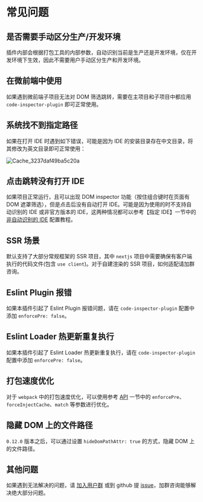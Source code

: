 # 常见问题

## 是否需要手动区分生产/开发环境

插件内部会根据打包工具的内部参数，自动识别当前是生产还是开发环境，仅在开发环境下生效，因此不需要用户手动区分生产和开发环境。

## 在微前端中使用

如果遇到微前端子项目无法对 DOM 筛选跳转，需要在主项目和子项目中都应用 `code-inspector-plugin` 即可正常使用。

## 系统找不到指定路径

如果在打开 IDE 时遇到如下错误，可能是因为 IDE 的安装目录存在中文目录，将其修改为英文目录即可正常使用：

![Cache_3237daf49ba5c20a](https://github.com/zh-lx/code-inspector/assets/73059627/a6883758-27e1-474d-87a4-32e1cfd013d0)

## 点击跳转没有打开 IDE

如果项目正常运行，且可以出现 DOM inspector 功能（按住组合键时在页面有 DOM 遮罩筛选），但是点击后没有自动打开 IDE。可能是因为使用的时不支持自动识别的 IDE 或非官方版本的 IDE，这两种情况都可以参考【指定 IDE】一节中的 [非自动识别的 IDE](/guide/ide.html#非自动识别的-ide) 配置教程。

## SSR 场景

默认支持了大部分常规框架的 SSR 项目，其中 `nextjs` 项目中需要确保有客户端执行的代码文件(包含 `use client`)。对于自建渲染的 SSR 项目，如何适配请加群咨询。

## Eslint Plugin 报错

如果本插件引起了 Eslint Plugin 报错问题，请在 `code-inspector-plugin` 配置中添加 `enforcePre: false`。

## Eslint Loader 热更新重复执行

如果本插件引起了 Eslint Loader 热更新重复执行，请在 `code-inspector-plugin` 配置中添加 `enforcePre: false`。

## 打包速度优化

对于 `webpack` 中的打包速度优化，可以使用参考 [API](/guide/api) 一节中的 `enforcePre`、`forceInjectCache`、`match` 等参数进行优化。

## 隐藏 DOM 上的文件路径

`0.12.0` 版本之后，可以通过设置 `hideDomPathAttr: true` 的方式，隐藏 DOM 上的文件路径。

## 其他问题

如果遇到无法解决的问题，请 [加入用户群](/more/feedback) 或到 github 提 [issue](https://github.com/zh-lx/code-inspector/issues)，加群咨询能够解决绝大部分问题。
